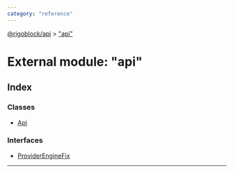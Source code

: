 ```yaml
---
category: "reference"
---
```



[@rigoblock/api](../README.md) > ["api"](../modules/_api_.md)

# External module: "api"

## Index

### Classes

* [Api](../classes/_api_.api.md)

### Interfaces

* [ProviderEngineFix](../interfaces/_api_.providerenginefix.md)

---

